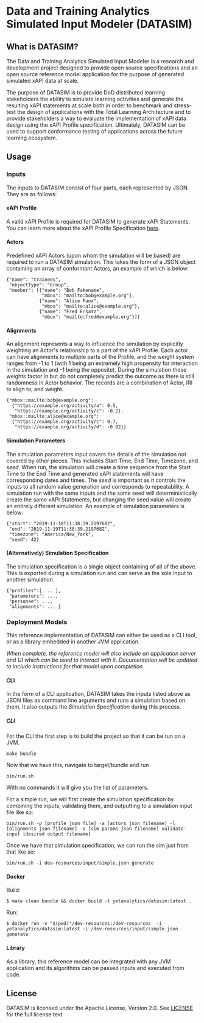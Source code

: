 #  Data and Training Analytics Simulated Input Modeler (DATASIM)

## What is DATASIM?

The Data and Training Analytics Simulated Input Modeler is a research and development project designed to provide open source specifications and an open source reference model application for the purpose of generated simulated xAPI data at scale.

The purpose of DATASIM is to provide DoD distributed learning stakeholders the ability to simulate learning activities and generate the resulting xAPI statements at scale both in order to benchmark and stress-test the design of applications with the Total Learning Architecture and to provide stakeholders a way to evaluate the implementation of xAPI data design using the xAPI Profile specification. Ultimately, DATASIM can be used to support conformance testing of applications across the future learning ecosystem.

## Usage

### Inputs

The inputs to DATASIM consist of four parts, each represented by JSON. They are as follows:

#### xAPI Profile

A valid xAPI Profile is required for DATASIM to generate xAPI Statements. You can learn more about the xAPI Profile Specification [here](https://github.com/adlnet/xapi-profiles).

#### Actors

Predefined xAPI Actors (upon whom the simulation will be based) are required to run a DATASIM simulation. This takes the form of a JSON object containing an array of conformant Actors, an example of which is below:

    {"name": "trainees",
     "objectType": "Group",
     "member": [{"name": "Bob Fakename",
                 "mbox": "mailto:bob@example.org"},
                {"name": "Alice Faux",
                 "mbox": "mailto:alice@example.org"},
                {"name": "Fred Ersatz",
                 "mbox": "mailto:fred@example.org"}]}

#### Alignments

An alignment represents a way to influence the simulation by explicitly weighting an Actor's relationship to a part of the xAPI Profile. Each actor can have alignments to multiple parts of the Profile, and the weight system ranges from -1 to 1 (with 1 being an extremely high propensity for interaction in the simulation and -1 being the opposite). During the simulation these weights factor in but do not completely predict the outcome as there is still randomness in Actor behavior. The records are a combination of Actor, IRI to align to, and weight.

    {"mbox::mailto:bob@example.org":
      {"https://example.org/activity/a": 0.5,
       "https://example.org/activity/c": -0.2},
     "mbox::mailto:alice@example.org":
      {"https://example.org/activity/c": 0.7,
       "https://example.org/activity/d": -0.02}}

#### Simulation Parameters

The simulation parameters input covers the details of the simulation not covered by other pieces. This includes Start Time, End Time, Timezone, and *seed*. When run, the simulation will create a time sequence from the Start Time to the End Time and generated xAPI statements will have corresponding dates and times. The *seed* is important as it controls the inputs to all random value generation and corresponds to repeatability. A simulation run with the same inputs and the same seed will deterministically create the same xAPI Statements, but changing the seed value will create an entirely different simulation. An example of simulation parameters is below:

    {"start": "2019-11-18T11:38:39.219768Z",
     "end": "2019-11-19T11:38:39.219768Z",
     "timezone": "America/New_York",
     "seed": 42}


#### (Alternatively) Simulation Specification

The simulation specification is a single object containing of all of the above. This is exported during a simulation run and can serve as the sole input to another simulation.

    {"profiles":[ ... ],
     "parameters": ...,
     "personae": ...,
     "alignments": ... }


### Deployment Models

This reference implementation of DATASIM can either be used as a CLI tool, or as a library embedded in another JVM application.

*When complete, the reference model will also include an application server and UI which can be used to interact with it. Documentation will be updated to include instructions for that model upon completion*

#### CLI

In the form of a CLI application, DATASIM takes the inputs listed above as JSON files as command line arguments and runs a simulation based on them. It also outputs the *Simulation Specification* during this process.

##### CLI

For the CLI the first step is to build the project so that it can be run on a JVM.

    make bundle

Now that we have this, navigate to target/bundle and run

    bin/run.sh

With no commands it will give you the list of parameters.

For a simple run, we will first create the simulation specification by combining the inputs, validating them, and outputting to a simulation input file like so:

    bin/run.sh -p [profile json file] -a [actors json filename] -l [alignments json filename] -o [sim params json filename] validate-input [desired output filename]

Once we have that simulation specification, we can run the sim just from that like so:

    bin/run.sh -i dev-resources/input/simple.json generate

#### Docker

Build:

    $ make clean bundle && docker build -t yetanalytics/datasim:latest .

Run:

    $ docker run -v "$(pwd)"/dev-resources:/dev-resources  -i yetanalytics/datasim:latest -i /dev-resources/input/simple.json generate

#### Library

As a library, this reference model can be integrated with any JVM application and its algorithms can be passed inputs and executed from code.

## License

DATASIM is licensed under the Apache License, Version 2.0. See [LICENSE](LICENSE) for the full license text

